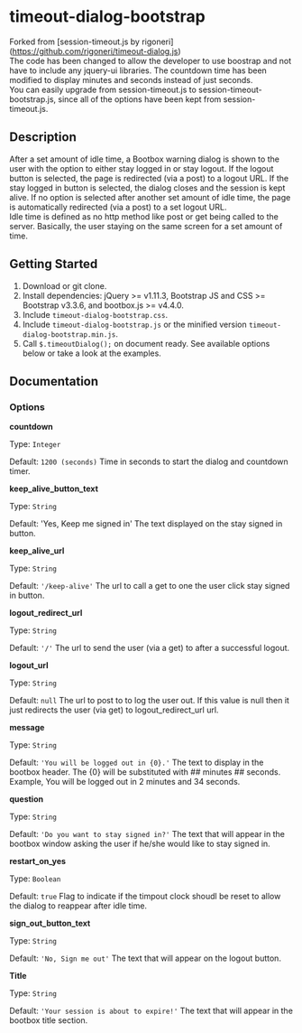 timeout-dialog-bootstrap
========================
Forked from [session-timeout.js by rigoneri] (https://github.com/rigoneri/timeout-dialog.js) <br>
The code has been changed to allow the developer to use boostrap and not have to include any jquery-ui libraries. The countdown time has been modified to display minutes and seconds instead of just seconds. 
<br>
You can easily upgrade from session-timeout.js to session-timeout-bootstrap.js, since all of the options have been kept from session-timeout.js.

## Description
After a set amount of idle time, a Bootbox warning dialog is shown to the user with the option to either stay logged in or stay logout. If the logout button is selected, the page is redirected (via a post) to a logout URL. If the stay logged in button is selected, the dialog closes and the session is kept alive. If no option is selected after another set amount of idle time, the page is automatically redirected (via a post) to a set logout URL.
<br>
Idle time is defined as no http method like post or get being called to the server. Basically, the user staying on the same screen for a set amount of time.

## Getting Started

1. Download or git clone.
2. Install dependencies: jQuery >= v1.11.3, Bootstrap JS and CSS >= Bootstrap v3.3.6, and bootbox.js >= v4.4.0.
3. Include `timeout-dialog-bootstrap.css`.
3. Include `timeout-dialog-bootstrap.js` or the minified version `timeout-dialog-bootstrap.min.js`.
4. Call `$.timeoutDialog();` on document ready. See available options below or take a look at the examples.

## Documentation
### Options
**countdown**

Type: `Integer`

Default: `1200 (seconds)`
Time in seconds to start the dialog and countdown timer.



**keep_alive_button_text**

Type: `String`

Default: 'Yes, Keep me signed in'
The text displayed on the stay signed in button.



**keep_alive_url**

Type: `String`

Default: `'/keep-alive'`
The url to call a get to one the user click stay signed in button.



**logout_redirect_url**

Type: `String`

Default: `'/'`
The url to send the user (via a get) to after a successful logout.



**logout_url**

Type: `String`

Default: `null`
The url to post to to log the user out. If this value is null then it just redirects the user (via get) to logout_redirect_url url.



**message**

Type: `String`

Default: `'You will be logged out in {0}.'`
The text to display in the bootbox header. The {0} will be substituted with ## minutes ## seconds. Example, You will be logged out in 2 minutes and 34 seconds.



**question**

Type: `String`

Default: `'Do you want to stay signed in?'`
The text that will appear in the bootbox window asking the user if he/she would like to stay signed in.



**restart_on_yes**

Type: `Boolean`

Default: `true`
Flag to indicate if the timpout clock shoudl be reset to allow the dialog to reappear after idle time.



**sign_out_button_text**

Type: `String`

Default: `'No, Sign me out'`
The text that will appear on the logout button.



**Title**

Type: `String`

Default: `'Your session is about to expire!'`
The text that will appear in the bootbox title section.
